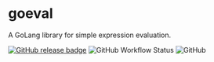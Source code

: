 # goeval
A GoLang library for simple expression evaluation.

[![GitHub release badge](https://badgen.net/github/release/StevenCyb/goeval/latest?label=Latest&logo=GitHub)](https://github.com/StevenCyb/goeval/releases/latest)
![GitHub Workflow Status](https://img.shields.io/github/actions/workflow/status/StevenCyb/goeval/ci-test.yml?label=Tests&logo=GitHub)
![GitHub](https://img.shields.io/github/license/StevenCyb/goeval)
